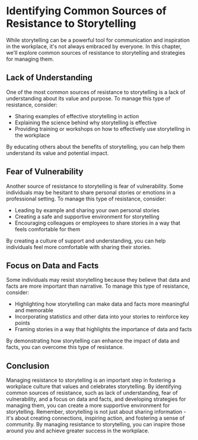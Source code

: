 Identifying Common Sources of Resistance to Storytelling
========================================================================================================

While storytelling can be a powerful tool for communication and inspiration in the workplace, it's not always embraced by everyone. In this chapter, we'll explore common sources of resistance to storytelling and strategies for managing them.

Lack of Understanding
---------------------

One of the most common sources of resistance to storytelling is a lack of understanding about its value and purpose. To manage this type of resistance, consider:

* Sharing examples of effective storytelling in action
* Explaining the science behind why storytelling is effective
* Providing training or workshops on how to effectively use storytelling in the workplace

By educating others about the benefits of storytelling, you can help them understand its value and potential impact.

Fear of Vulnerability
---------------------

Another source of resistance to storytelling is fear of vulnerability. Some individuals may be hesitant to share personal stories or emotions in a professional setting. To manage this type of resistance, consider:

* Leading by example and sharing your own personal stories
* Creating a safe and supportive environment for storytelling
* Encouraging colleagues or employees to share stories in a way that feels comfortable for them

By creating a culture of support and understanding, you can help individuals feel more comfortable with sharing their stories.

Focus on Data and Facts
-----------------------

Some individuals may resist storytelling because they believe that data and facts are more important than narrative. To manage this type of resistance, consider:

* Highlighting how storytelling can make data and facts more meaningful and memorable
* Incorporating statistics and other data into your stories to reinforce key points
* Framing stories in a way that highlights the importance of data and facts

By demonstrating how storytelling can enhance the impact of data and facts, you can overcome this type of resistance.

Conclusion
----------

Managing resistance to storytelling is an important step in fostering a workplace culture that values and celebrates storytelling. By identifying common sources of resistance, such as lack of understanding, fear of vulnerability, and a focus on data and facts, and developing strategies for managing them, you can create a more supportive environment for storytelling. Remember, storytelling is not just about sharing information - it's about creating connections, inspiring action, and fostering a sense of community. By managing resistance to storytelling, you can inspire those around you and achieve greater success in the workplace.
